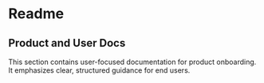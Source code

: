 # Readme
<!-- ✅ -->
## Product and User Docs

This section contains user-focused documentation for product onboarding. It emphasizes clear, structured guidance for end users.
